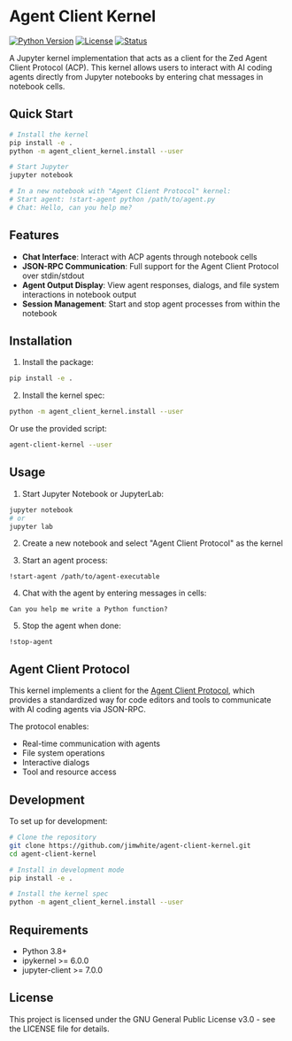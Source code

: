 # Agent Client Kernel

[![Python Version](https://img.shields.io/badge/python-3.8%2B-blue)](https://www.python.org/downloads/)
[![License](https://img.shields.io/badge/license-GPL--3.0-green)](LICENSE)
[![Status](https://img.shields.io/badge/status-active-success)]()

A Jupyter kernel implementation that acts as a client for the Zed Agent Client Protocol (ACP). This kernel allows users to interact with AI coding agents directly from Jupyter notebooks by entering chat messages in notebook cells.

## Quick Start

```bash
# Install the kernel
pip install -e .
python -m agent_client_kernel.install --user

# Start Jupyter
jupyter notebook

# In a new notebook with "Agent Client Protocol" kernel:
# Start agent: !start-agent python /path/to/agent.py
# Chat: Hello, can you help me?
```

## Features

- **Chat Interface**: Interact with ACP agents through notebook cells
- **JSON-RPC Communication**: Full support for the Agent Client Protocol over stdin/stdout
- **Agent Output Display**: View agent responses, dialogs, and file system interactions in notebook output
- **Session Management**: Start and stop agent processes from within the notebook

## Installation

1. Install the package:
```bash
pip install -e .
```

2. Install the kernel spec:
```bash
python -m agent_client_kernel.install --user
```

Or use the provided script:
```bash
agent-client-kernel --user
```

## Usage

1. Start Jupyter Notebook or JupyterLab:
```bash
jupyter notebook
# or
jupyter lab
```

2. Create a new notebook and select "Agent Client Protocol" as the kernel

3. Start an agent process:
```
!start-agent /path/to/agent-executable
```

4. Chat with the agent by entering messages in cells:
```
Can you help me write a Python function?
```

5. Stop the agent when done:
```
!stop-agent
```

## Agent Client Protocol

This kernel implements a client for the [Agent Client Protocol](https://agentclientprotocol.com/), which provides a standardized way for code editors and tools to communicate with AI coding agents via JSON-RPC.

The protocol enables:
- Real-time communication with agents
- File system operations
- Interactive dialogs
- Tool and resource access

## Development

To set up for development:

```bash
# Clone the repository
git clone https://github.com/jimwhite/agent-client-kernel.git
cd agent-client-kernel

# Install in development mode
pip install -e .

# Install the kernel spec
python -m agent_client_kernel.install --user
```

## Requirements

- Python 3.8+
- ipykernel >= 6.0.0
- jupyter-client >= 7.0.0

## License

This project is licensed under the GNU General Public License v3.0 - see the LICENSE file for details.
